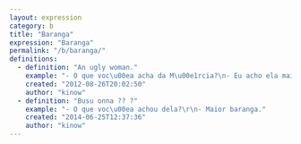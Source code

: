 ```yaml
---
layout: expression
category: b
title: "Baranga"
expression: "Baranga"
permalink: "/b/baranga/"
definitions:
  - definition: "An ugly woman."
    example: "- O que voc\u00ea acha da M\u00e1rcia?\n- Eu acho ela maior baranga."
    created: "2012-08-26T20:02:50"
    author: "kinow"
  - definition: "Busu onna ?? ?"
    example: "- O que voc\u00ea achou dela?\r\n- Maior baranga."
    created: "2014-06-25T12:37:36"
    author: "kinow"
---
```

